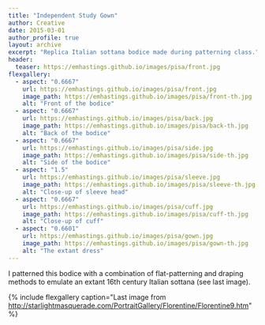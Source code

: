 ```yaml
---
title: "Independent Study Gown"
author: Creative
date: 2015-03-01
author_profile: true
layout: archive
excerpt: "Replica Italian sottana bodice made during patterning class."
header:
  teaser: https://emhastings.github.io/images/pisa/front.jpg
flexgallery:
  - aspect: "0.6667"
    url: https://emhastings.github.io/images/pisa/front.jpg
    image_path: https://emhastings.github.io/images/pisa/front-th.jpg
    alt: "Front of the bodice"
  - aspect: "0.6667"
    url: https://emhastings.github.io/images/pisa/back.jpg
    image_path: https://emhastings.github.io/images/pisa/back-th.jpg
    alt: "Back of the bodice"
  - aspect: "0.6667"
    url: https://emhastings.github.io/images/pisa/side.jpg
    image_path: https://emhastings.github.io/images/pisa/side-th.jpg
    alt: "Side of the bodice"
  - aspect: "1.5"
    url: https://emhastings.github.io/images/pisa/sleeve.jpg
    image_path: https://emhastings.github.io/images/pisa/sleeve-th.jpg
    alt: "Close-up of sleeve head"
  - aspect: "0.6667"
    url: https://emhastings.github.io/images/pisa/cuff.jpg
    image_path: https://emhastings.github.io/images/pisa/cuff-th.jpg
    alt: "Close-up of cuff"
  - aspect: "0.6601"
    url: https://emhastings.github.io/images/pisa/gown.jpg
    image_path: https://emhastings.github.io/images/pisa/gown-th.jpg
    alt: "The extant dress"
---
```


I patterned this bodice with a combination of flat-patterning and draping methods to emulate an extant 16th century Italian sottana (see last image).

{% include flexgallery caption="Last image from http://starlightmasquerade.com/PortraitGallery/Florentine/Florentine9.htm" %}




